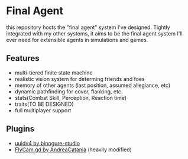 # Final Agent

this repository hosts the "final agent" system I've designed. Tightly integrated with my other systems, it aims to be the final agent system I'll ever need for extensible agents in simulations and games.

## Features

- multi-tiered finite state machine
- realistic vision system for determing friends and foes
- memory of other agents (last position, assumed allegiance, etc)
- dynamic pathfinding for cover, flanking, etc.
- stats(Combat Skill, Perception, Reaction time)
- traits(TO BE DESIGNED)
- full multiplayer support

## Plugins

- [uuidv4 by binogure-studio ](https://github.com/binogure-studio/godot-uuid)
- [FlyCam.gd by AndreaCatania](https://gist.github.com/AndreaCatania/316fc412a7b478ca5226b5c17d963737) (heavily modified)
